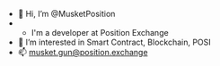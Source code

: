 - 👋 Hi, I’m @MusketPosition
- - I'm a developer at Position Exchange
- 👀 I’m interested in Smart Contract, Blockchain, POSI
- 📫 musket.gun@position.exchange

<!---
MusketPosition/MusketPosition is a ✨ special ✨ repository because its `README.md` (this file) appears on your GitHub profile.
You can click the Preview link to take a look at your changes.
--->

